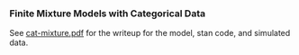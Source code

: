 
### Finite Mixture Models with Categorical Data

See [cat-mixture.pdf](cat-mixture.pdf) for the writeup for the model, stan code, and simulated data.